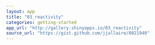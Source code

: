 ```yaml
---
layout: app
title: "03_reactivity"
categories: getting-started
app_url: "http://gallery.shinyapps.io/03_reactivity"
source_url: "https://gist.github.com/jjallaire/8021940"
---
```


